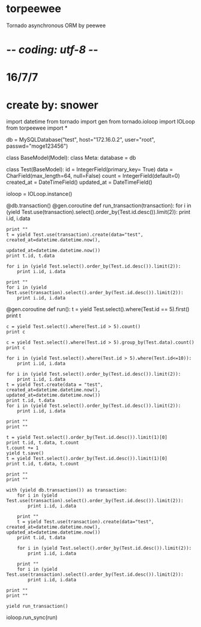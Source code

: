 # torpeewee
Tornado asynchronous ORM by peewee

# -*- coding: utf-8 -*-
# 16/7/7
# create by: snower

import datetime
from tornado import gen
from tornado.ioloop import IOLoop
from torpeewee import *

db = MySQLDatabase("test", host="172.16.0.2", user="root", passwd="moge123456")

class BaseModel(Model):
    class Meta:
        database = db

class Test(BaseModel):
    id = IntegerField(primary_key= True)
    data = CharField(max_length=64, null=False)
    count = IntegerField(default=0)
    created_at = DateTimeField()
    updated_at = DateTimeField()

ioloop = IOLoop.instance()

@db.transaction()
@gen.coroutine
def run_transaction(transaction):
    for i in (yield Test.use(transaction).select().order_by(Test.id.desc()).limit(2)):
        print i.id, i.data

    print ""
    t = yield Test.use(transaction).create(data="test", created_at=datetime.datetime.now(),
                                           updated_at=datetime.datetime.now())
    print t.id, t.data

    for i in (yield Test.select().order_by(Test.id.desc()).limit(2)):
        print i.id, i.data

    print ""
    for i in (yield Test.use(transaction).select().order_by(Test.id.desc()).limit(2)):
        print i.id, i.data

@gen.coroutine
def run():
    t = yield Test.select().where(Test.id == 5).first()
    print t

    c = yield Test.select().where(Test.id > 5).count()
    print c

    c = yield Test.select().where(Test.id > 5).group_by(Test.data).count()
    print c

    for i in (yield Test.select().where(Test.id > 5).where(Test.id<=10)):
        print i.id, i.data

    for i in (yield Test.select().order_by(Test.id.desc()).limit(2)):
        print i.id, i.data
    t = yield Test.create(data = "test", created_at=datetime.datetime.now(), updated_at=datetime.datetime.now())
    print t.id, t.data
    for i in (yield Test.select().order_by(Test.id.desc()).limit(2)):
        print i.id, i.data

    print ""
    print ""

    t = yield Test.select().order_by(Test.id.desc()).limit(1)[0]
    print t.id, t.data, t.count
    t.count += 1
    yield t.save()
    t = yield Test.select().order_by(Test.id.desc()).limit(1)[0]
    print t.id, t.data, t.count

    print ""
    print ""

    with (yield db.transaction()) as transaction:
        for i in (yield Test.use(transaction).select().order_by(Test.id.desc()).limit(2)):
            print i.id, i.data

        print ""
        t = yield Test.use(transaction).create(data="test", created_at=datetime.datetime.now(), updated_at=datetime.datetime.now())
        print t.id, t.data

        for i in (yield Test.select().order_by(Test.id.desc()).limit(2)):
            print i.id, i.data

        print ""
        for i in (yield Test.use(transaction).select().order_by(Test.id.desc()).limit(2)):
            print i.id, i.data

    print ""
    print ""

    yield run_transaction()

ioloop.run_sync(run)
